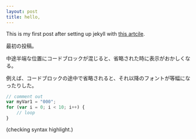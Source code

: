 ```yaml
---
layout: post
title: hello,
---
```


This is my first post after setting up jekyll with [this artcile](http://www.smashingmagazine.com/2014/08/01/build-blog-jekyll-github-pages/).

最初の投稿。

中途半端な位置にコードブロックが混じると、省略された時に表示がおかしくなる。

例えば、コードブロックの途中で省略されると、それ以降のフォントが等幅になったりした。

```javascript
// comment out
var myVar1 = "000";
for (var i = 0; i < 10; i++) {
    // loop
}
```

(checking syntax highlight.)